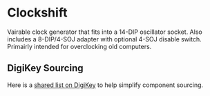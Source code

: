 # Clockshift
Vairable clock generator that fits into a 14-DIP oscillator socket. Also includes a 8-DIP/4-SOJ adapter with optional 4-SOJ disable switch. Primairly intended for overclocking old computers.

## DigiKey Sourcing
Here is a [shared list on DigiKey](https://www.digikey.com/en/mylists/list/JQZCK1QVDC) to help simplify component sourcing.

